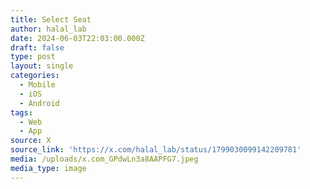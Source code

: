 ```yaml
---
title: Select Seat
author: halal_lab
date: 2024-06-03T22:03:00.000Z
draft: false
type: post
layout: single
categories:
  - Mobile
  - iOS
  - Android
tags:
  - Web
  - App
source: X
source_link: 'https://x.com/halal_lab/status/1799030099142209781'
media: /uploads/x.com_GPdwLn3a8AAPFG7.jpeg
media_type: image
---
```


